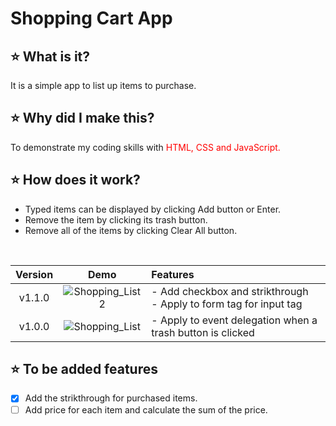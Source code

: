 # Shopping Cart App
## :star: What is it?
It is a simple app to list up items to purchase.
</br>
## :star: Why did I make this?
To demonstrate my coding skills with <span style="color:red">HTML, CSS and JavaScript.
  </br>
## ⭐ How does it work?
- Typed items can be displayed by clicking Add button or Enter.
- Remove the item by clicking its trash button.
- Remove all of the items by clicking Clear All button.
</br>

|**Version**|**Demo**|**Features**|
|:--:|:--:|:--|
|v1.1.0|![Shopping_List2](https://user-images.githubusercontent.com/53497516/155876162-262f3d94-ba43-476f-a8c0-cc836ef580d0.gif)|- Add checkbox and strikthrough</br>- Apply to form tag for input tag|
|v1.0.0|![Shopping_List](https://user-images.githubusercontent.com/53497516/155880684-24f6bd18-993d-4855-8098-9f88340e2d8e.gif)|- Apply to event delegation when a trash button is clicked|

## ⭐ To be added features
- [X] Add the strikthrough for purchased items.
- [ ] Add price for each item and calculate the sum of the price.

